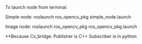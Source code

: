 To launch node from terminal:

Simple node:
roslaunch ros_opencv_pkg simple_node.launch

Image node:
roslaunch ros_opencv_pkg ros_opencv_pkg.launch


**Because Cv_bridge:
Publisher is C++
Subscriber is in python
